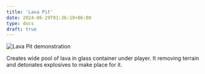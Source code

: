 ```yaml
---
title: 'Lava Pit'
date: 2024-06-29T01:36:19+06:00
type: docs
draft: true
---
```


![Lava Pit demonstration](/images/twitch-integation/lavapit.gif)

 Creates wide pool of lava in glass container under player. It removing terrain and detonates explosives to make place for it.